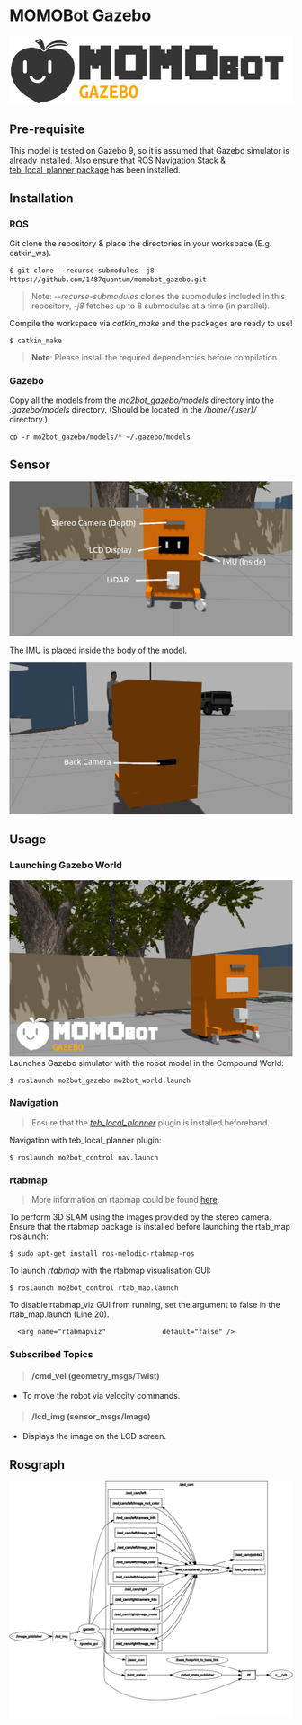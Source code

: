 # MOMOBot Gazebo
![MOMOBot Gazebo](assets/momo_gz_logo.png)

## Pre-requisite
This model is tested on Gazebo 9, so it is assumed that Gazebo simulator is already installed. Also ensure that ROS Navigation Stack & [teb_local_planner package](https://github.com/rst-tu-dortmund/teb_local_planner) has been installed.

## Installation
### ROS
Git clone the repository & place the directories in your workspace (E.g. catkin_ws).
```
$ git clone --recurse-submodules -j8 https://github.com/1487quantum/momobot_gazebo.git
```
> Note: *--recurse-submodules* clones the submodules included in this repository, *-j8* fetches up to 8 submodules at a time (in parallel).

Compile the workspace via *catkin_make* and the packages are ready to use!
```
$ catkin_make
```
> **Note**: Please install the required dependencies before compilation.
### Gazebo
Copy all the models from the *mo2bot_gazebo/models* directory into the *.gazebo/models* directory. (Should be located in the */home/{user}/* directory.)
```
cp -r mo2bot_gazebo/models/* ~/.gazebo/models
```

## Sensor
![MOMOBot Sensor placement - Front](assets/mogz1.png)

The IMU is placed inside the body of the model.

![MOMOBot Sensor placement - Back](assets/mogz2.png)


## Usage
### Launching Gazebo World
![MOMOBot in compound world](assets/cpd_world.png)
Launches Gazebo simulator with the robot model in the Compound World:
```
$ roslaunch mo2bot_gazebo mo2bot_world.launch
```

### Navigation
> Ensure that the _[teb_local_planner](https://wiki.ros.org/teb_local_planner)_ plugin is installed beforehand.

Navigation with teb_local_planner plugin:
```
$ roslaunch mo2bot_control nav.launch
```

### rtabmap
> More information on rtabmap could be found [here](https://wiki.ros.org/rtabmap_ros).

To perform 3D SLAM using the images provided by the stereo camera. Ensure that the rtabmap package is installed before launching the rtab_map roslaunch:
```
$ sudo apt-get install ros-melodic-rtabmap-ros
```
To launch _rtabmap_ with the rtabmap visualisation GUI:
```
$ roslaunch mo2bot_control rtab_map.launch
```
To disable rtabmap_viz GUI from running, set the argument to false in the rtab_map.launch (Line 20).
```
  <arg name="rtabmapviz"              default="false" />
```

### Subscribed Topics
> #### /cmd_vel (geometry_msgs/Twist)
- To move the robot via velocity commands.

> #### /lcd_img (sensor_msgs/Image)
- Displays the image on the LCD screen.

## Rosgraph
![MOMOBot Gazebo rosgraph](assets/rosgraph.png)

